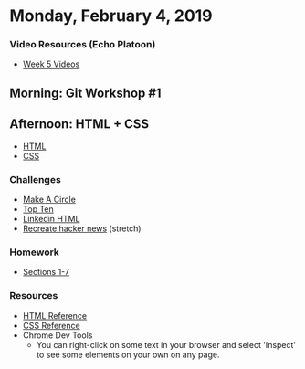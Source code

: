 Monday, February 4, 2019
====================
### Video Resources (Echo Platoon)
- [Week 5 Videos](https://www.youtube.com/watch?v=u5UT7jBwbEU&list=PLu0CiQ7bzwESK8JWt1KVzAHzjo7cVhs-f)

## Morning: Git Workshop #1
## Afternoon: HTML + CSS
* [HTML](https://docs.google.com/presentation/d/1TL9iBS7bZelSkcSQuc4cqNiv_Xphq4tueFm_mqgw-L0/edit?usp=sharing)
* [CSS](https://docs.google.com/presentation/d/154mAP_fYS4dH1nI9McczXNs5ZAkjqbDecWsbVD5odwg/edit?usp=sharing)

### Challenges
* [Make A Circle](https://github.com/hotelplatoon/make-a-circle)
* [Top Ten](https://github.com/hotelplatoon/top-ten)
* [Linkedin HTML](https://github.com/hotelplatoon/linkedin-html)
* [Recreate hacker news](https://github.com/hotelplatoon/html-sectioning) (stretch)

### Homework
* [Sections 1-7](http://learn.shayhowe.com/)

### Resources
* [HTML Reference](http://htmlreference.io/)
* [CSS Reference](http://cssreference.io/)
* Chrome Dev Tools
  * You can right-click on some text in your browser and select 'Inspect' to see some elements on your own on any page.

